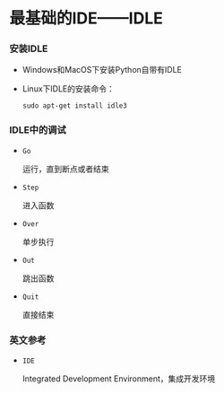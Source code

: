 # 最基础的IDE——IDLE

### 安装IDLE
- Windows和MacOS下安装Python自带有IDLE
- Linux下IDLE的安装命令：

  `sudo apt-get install idle3`

### IDLE中的调试
- `Go`

  运行，直到断点或者结束

- `Step`

  进入函数

- `Over`

  单步执行

- `Out`

  跳出函数

- `Quit`

  直接结束

### 英文参考
- `IDE`

  Integrated Development Environment，集成开发环境
  